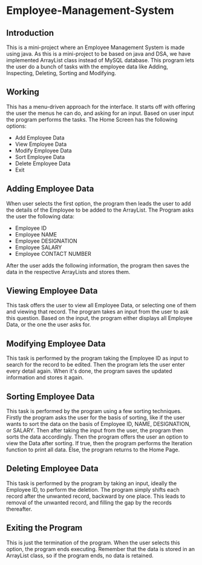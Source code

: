 # Employee-Management-System
## Introduction
This is a mini-project where an Employee Management System is made using java. As this is a mini-project to be based on java and DSA, we have implemented ArrayList class instead of MySQL database. This program lets the user do a bunch of tasks with the employee data like Adding, Inspecting, Deleting, Sorting and Modifying.

## Working
This has a menu-driven approach for the interface. It starts off with offering the user the menus he can do, and asking for an input. Based on user input the program performs the tasks.
The Home Screen has the following options:
- Add Employee Data
- View Employee Data
- Modify Employee Data
- Sort Employee Data
- Delete Employee Data
- Exit

## Adding Employee Data
When user selects the first option, the program then leads the user to add the details of the Employee to be added to the ArrayList. The Program asks the user the following data:
 - Employee ID
 - Employee NAME
 - Employee DESIGNATION
 - Employee SALARY
 - Employee CONTACT NUMBER

After the user adds the following information, the program then saves the data in the respective ArrayLists and stores them.

## Viewing Employee Data
This task offers the user to view all Employee Data, or selecting one of them and viewing that record. The program takes an input from the user to ask this question. Based on the input, the program either displays all Employee Data, or the one the user asks for.

## Modifying Employee Data
This task is performed by the program taking the Employee ID as input to search for the record to be edited. Then the program lets the user enter every detail again. When it's done, the program saves the updated information and stores it again.

## Sorting Employee Data
This task is performed by the program using a few sorting techniques. Firstly the program asks the user for the basis of sorting, like if the user wants to sort the data on the basis of Employee ID, NAME, DESIGNATION, or SALARY. Then after taking the input from the user, the program then sorts the data accordingly. Then the program offers the user an option to view the Data after sorting. If true, then the program performs the Iteration function to print all data. Else, the program returns to the Home Page.

## Deleting Employee Data
This task is performed by the program by taking an input, ideally the Employee ID, to perform the deletion. The program simply shifts each record after the unwanted record, backward by one place. This leads to removal of the unwanted record, and filling the gap by the records thereafter.

## Exiting the Program
This is just the termination of the program. When the user selects this option, the program ends executing. Remember that the data is stored in an ArrayList class, so if the program ends, no data is retained.